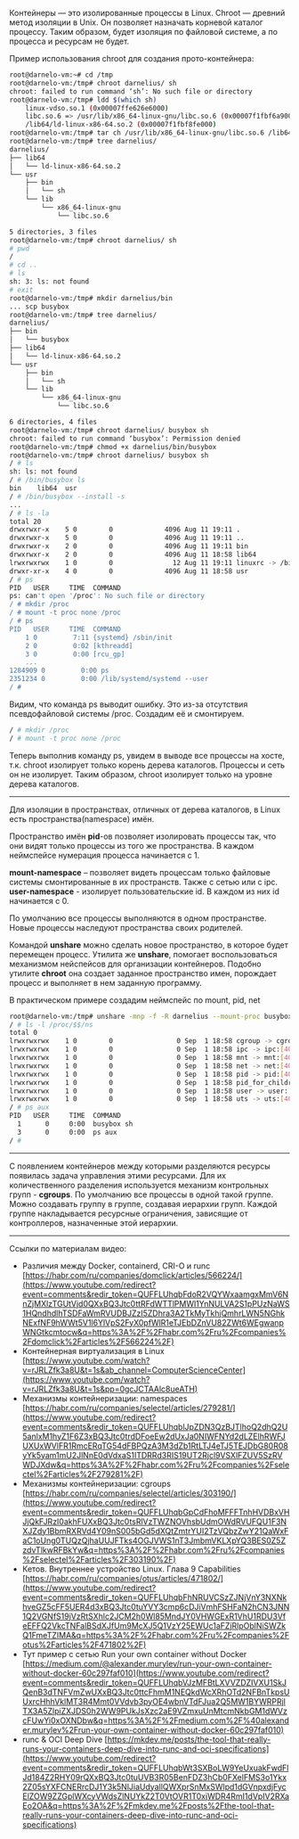 Контейнеры — это изолированные процессы в Linux.
Chroot — древний метод изоляции в Unix. Он позволяет назначать корневой каталог процессу. Таким образом, будет изоляция по файловой системе, а по процесса и ресурсам не будет.

Пример использования chroot для создания прото-контейнера:

``` sh
root@darnelo-vm:~# cd /tmp
root@darnelo-vm:/tmp# chroot darnelius/ sh
chroot: failed to run command ‘sh’: No such file or directory
root@darnelo-vm:/tmp# ldd $(which sh)
	linux-vdso.so.1 (0x00007ffe626e6000)
	libc.so.6 => /usr/lib/x86_64-linux-gnu/libc.so.6 (0x00007f1fbf6a9000)
	/lib64/ld-linux-x86-64.so.2 (0x00007f1fbf8fe000)
root@darnelo-vm:/tmp# tar ch /usr/lib/x86_64-linux-gnu/libc.so.6 /lib64/ld-linux-x86-64.so.2 | tar x -C darnelius/
root@darnelo-vm:/tmp# tree darnelius/
darnelius/
├── lib64
│   └── ld-linux-x86-64.so.2
└── usr
    ├── bin
    │   └── sh
    └── lib
        └── x86_64-linux-gnu
            └── libc.so.6

5 directories, 3 files
root@darnelo-vm:/tmp# chroot darnelius/ sh
# pwd
/
# cd ..
# ls
sh: 3: ls: not found
# exit
root@darnelo-vm:/tmp# mkdir darnelius/bin
... scp busybox
root@darnelo-vm:/tmp# tree darnelius/
darnelius/
├── bin
│   └── busybox
├── lib64
│   └── ld-linux-x86-64.so.2
└── usr
    ├── bin
    │   └── sh
    └── lib
        └── x86_64-linux-gnu
            └── libc.so.6

6 directories, 4 files
root@darnelo-vm:/tmp# chroot darnelius/ busybox sh
chroot: failed to run command ‘busybox’: Permission denied
root@darnelo-vm:/tmp# chmod +x darnelius/bin/busybox
root@darnelo-vm:/tmp# chroot darnelius/ busybox sh
/ # ls
sh: ls: not found
/ # /bin/busybox ls
bin    lib64  usr
/ # /bin/busybox --install -s
...
/ # ls -la
total 20
drwxrwxr-x    5 0        0             4096 Aug 11 19:11 .
drwxrwxr-x    5 0        0             4096 Aug 11 19:11 ..
drwxrwxr-x    2 0        0             4096 Aug 11 19:11 bin
drwxrwxr-x    2 0        0             4096 Aug 11 18:58 lib64
lrwxrwxrwx    1 0        0               12 Aug 11 19:11 linuxrc -> /bin/busybox
drwxr-xr-x    4 0        0             4096 Aug 11 18:58 usr
/ # ps
PID   USER     TIME  COMMAND
ps: can't open '/proc': No such file or directory
/ # mkdir /proc
/ # mount -t proc none /proc
/ # ps
PID   USER     TIME  COMMAND
    1 0         7:11 {systemd} /sbin/init
    2 0         0:02 [kthreadd]
    3 0         0:00 [rcu_gp]
    ...
1284909 0         0:00 ps
2351234 0         0:00 /lib/systemd/systemd --user
/ #
```

Видим, что команда ps выводит ошибку. Это из-за отсутствия псевдофайловой системы /proc.
Создадим её и смонтируем.

```sh
/ # mkdir /proc
/ # mount -t proc none /proc
```

Теперь выполнив команду ps, увидем в выводе все процессы на хосте, т.к. chroot изолирует только корень дерева каталогов. Процессы и сеть он не изолирует.
Таким образом, chroot изолирует только на уровне дерева каталогов.

---

Для изоляции в пространствах, отличных от дерева каталогов, в Linux есть пространства(namespace) имён.

Пространство имён **pid**-ов позволяет изолировать процессы так, что они видят только процессы из того же пространства. В каждом неймспейсе нумерация процесса начинается с 1.

**mount-namespace** – позволяет видеть процессам только файловые системы смонтированные в их пространств. Также с сетью или с ipc. 
**user-namespace** - изолирует пользовательские id. В каждом из них id начинается с 0.

По умолчанию все процессы выполняются в одном пространстве. Новые процессы наследуют пространства своих родителей.

Командой **unshare** можно сделать новое пространство, в которое будет перемещен процесс. Утилита же **unshare**, помогает воспользоваться механизмом нейспейсов для организации контейнеров. Подобно утилите **chroot** она создает заданное пространство имен, порождает процесс и выполняет в нем заданную программу.

В практическом примере создадим неймспейс по mount, pid, net

```sh
root@darnelo-vm:/tmp# unshare -mnp -f -R darnelius --mount-proc busybox sh
/ # ls -l /proc/$$/ns
total 0
lrwxrwxrwx    1 0        0                0 Sep  1 18:58 cgroup -> cgroup:[4026531835]
lrwxrwxrwx    1 0        0                0 Sep  1 18:58 ipc -> ipc:[4026531839]
lrwxrwxrwx    1 0        0                0 Sep  1 18:58 mnt -> mnt:[4026532503]
lrwxrwxrwx    1 0        0                0 Sep  1 18:58 net -> net:[4026532506]
lrwxrwxrwx    1 0        0                0 Sep  1 18:58 pid -> pid:[4026532504]
lrwxrwxrwx    1 0        0                0 Sep  1 18:58 pid_for_children -> pid:[4026532504]
lrwxrwxrwx    1 0        0                0 Sep  1 18:58 user -> user:[4026531837]
lrwxrwxrwx    1 0        0                0 Sep  1 18:58 uts -> uts:[4026531838]
/ # ps aux
PID   USER     TIME  COMMAND
  1      0     0:00  busybox sh
  3      0     0:00  ps aux
/ #
```

---

С появлением контейнеров между которыми разделяются ресурсы появилась задача управления этими ресурсами. Для их количественного разделения используется механизм контрольных групп - **cgroups**. По умолчанию все процессы в одной такой группе. Можно создавать группу в группе, создавая иерархии групп. Каждой группе накладывается ресурсные ограничения, зависящие от контроллеров, назначенные этой иерархии.



---
Ссылки по материалам видео:
- Различия между Docker, containerd, CRI-O и runc [https://habr.com/ru/companies/domclick/articles/566224/](https://www.youtube.com/redirect?event=comments&redir_token=QUFFLUhqbFdoR2VQYWxaamgxMmV6NnZjMXlzTGUtVjd0QXxBQ3Jtc0ttRFdWTTlPMWl1YnNULVA2S1pPUzNaWS1HQndhdlhTSDFaWmRVUDBJZzI5ZDhra3A2TkMyTkhjQmhrLWN5NGhkNExfNF9hWWt5V1l6YlVpS2FyX0pfWlR1eTJEbDZnVU82ZWt6WEgwanpWNGtkcmtocw&q=https%3A%2F%2Fhabr.com%2Fru%2Fcompanies%2Fdomclick%2Farticles%2F566224%2F) 
- Контейнерная виртуализация в Linux [https://www.youtube.com/watch?v=rJRLZfk3a8U&t=1s&ab_channel=ComputerScienceCenter](https://www.youtube.com/watch?v=rJRLZfk3a8U&t=1s&pp=0gcJCTAAlc8ueATH) 
- Механизмы контейнеризации: namespaces [https://habr.com/ru/companies/selectel/articles/279281/](https://www.youtube.com/redirect?event=comments&redir_token=QUFFLUhqblJpZDN3QzBJTlhoQ2dhQ2U5anlxM1hyZ1F6Z3xBQ3Jtc0trdDFoeEw2dUxJa0NIWFNYd2dLZElhRWFJUXUxWVlFR1RmcERqTG54dFBPQzA3M3dZb1RtLTJ4eTJ5TEJDbG80R08yYk5yam1mU2JlNnE0dVdxaS1ITDRRd3RIS19UT2Rjcl9VSXlFZUV5SzRVWDJXdw&q=https%3A%2F%2Fhabr.com%2Fru%2Fcompanies%2Fselectel%2Farticles%2F279281%2F) 
- Механизмы контейнеризации: cgroups [https://habr.com/ru/companies/selectel/articles/303190/](https://www.youtube.com/redirect?event=comments&redir_token=QUFFLUhqbGpCdFhoMFFFTnhHVDBxVHJjQkFJRzI0akhFUXxBQ3Jtc0tsRlVzTWZNOVhsbUdmOWdRVUFQU1F3NXJZdy1BbmRXRVd4Y09nS005bGd5dXQtZmtrYUI2TzVQbzZwY21QaWxFaC1oUng0TUQzQjhaUUJFTks4OGJVWS1nT3JmbmVKLXpYQ3BES0Z5ZzdvTlkwRFBkYw&q=https%3A%2F%2Fhabr.com%2Fru%2Fcompanies%2Fselectel%2Farticles%2F303190%2F) 
- Кетов. Внутреннее устройство Linux. Глава 9 Capabilities [https://habr.com/ru/companies/otus/articles/471802/](https://www.youtube.com/redirect?event=comments&redir_token=QUFFLUhqbFhNRUVCSzZJNjVnY3NXNkhveGZ5cFF5UER4d3xBQ3Jtc0tuYVY3cmp6cDJiVmhFSHFaN2hCN3JNN1Q2VGNfS19jVzRtSXhlc2JCM2h0Wl85MndJY0VHWGExR1VhU1RDU3VfeEFFQ2VkcTNFalBSdXJfUm9McXJ5Q1VzY25EWUc1aFZjRlpOblNiSWZkQ1FmeTZIMA&q=https%3A%2F%2Fhabr.com%2Fru%2Fcompanies%2Fotus%2Farticles%2F471802%2F) 
- Тут пример с сетью Run your own container without Docker [https://medium.com/@alexander.murylev/run-your-own-container-without-docker-60c297faf010](https://www.youtube.com/redirect?event=comments&redir_token=QUFFLUhqbVJzMFBtLXVVZDZIVXU1SkJQenB3dTNFVmZwUXxBQ3Jtc0ttcFhmM1NEQkdWcXRhOTd2NFBnTkpsUUxrcHhhVklMT3R4Mmt0VVdvb3pyOE4wbnVTdFJua2Q5MW1BYWRPRjlTX3A5ZlpiZXJDS0h2WW9PUkJsXzc2aE9VZmxuUnMtcmNkbGM1dWVzcFUwYi0xOXNDbw&q=https%3A%2F%2Fmedium.com%2F%40alexander.murylev%2Frun-your-own-container-without-docker-60c297faf010) 
- runc & OCI Deep Dive [https://mkdev.me/posts/the-tool-that-really-runs-your-containers-deep-dive-into-runc-and-oci-specifications](https://www.youtube.com/redirect?event=comments&redir_token=QUFFLUhqbWt3SXBoLW9YeUxuakFwdFlJd184Z2RHY09rQXxBQ3Jtc0tuUVB3R05BenFDZ3hCb0FXelFMS3o1Ykx2Z05sYXFCNERrcDJ1Y3k5NlJiaUdyallQWXprSnMxSWlpd1dGVnpxdjFycElZOW9ZZGplWXcyVWdsZlNUYkZ2T0VtOVR1T0xjWDR4RmI1dVpIV2RXaEo2OA&q=https%3A%2F%2Fmkdev.me%2Fposts%2Fthe-tool-that-really-runs-your-containers-deep-dive-into-runc-and-oci-specifications)